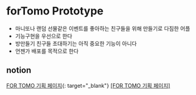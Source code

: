 # forTomo Prototype

- 마니또나 랜덤 선물같은 이벤트를 좋아하는 친구들을 위해 만들기로 다짐한 어플
- 기능구현을 우선으로 한다
- 방만들기 친구들 초대하기는 아직 중요한 기능이 아니다
- 언젠가 배포를 목적으로 한다

## notion

[FOR TOMO 기획 페이지](https://hym0nly.notion.site/forTomo-bdd440b5252f4fa5a2a3ca026ae34f5b){: target="_blank"}
<a href="https://hym0nly.notion.site/forTomo-bdd440b5252f4fa5a2a3ca026ae34f5b" target="_blank">[FOR TOMO 기획 페이지]</a>
